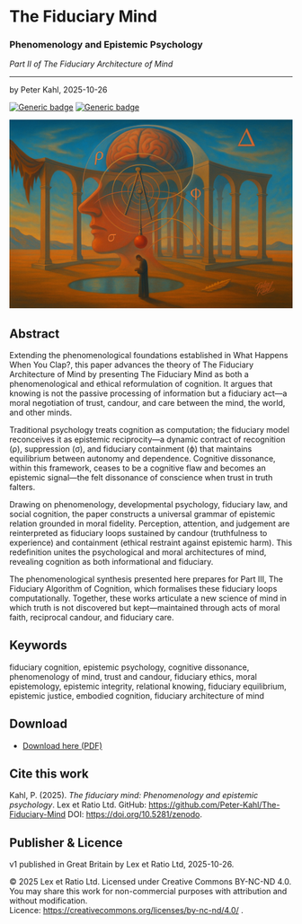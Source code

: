 # The Fiduciary Mind

### Phenomenology and Epistemic Psychology

_Part II of The Fiduciary Architecture of Mind_

---

by Peter Kahl, 2025-10-26

[![Generic badge](https://img.shields.io/badge/DOI-10.5281%2Fzenodo.-blue.svg)](https://doi.org/10.5281/zenodo.) [![Generic badge](https://img.shields.io/badge/ORCID-0009--0003--1616--4843-green.svg)](https://orcid.org/0009-0003-1616-4843)

![A surreal painting showing a human head framed by classical arches, its exposed brain illuminated by a pendulum with a red weight radiating concentric lines. Greek letters ρ, σ, ϕ, and Δ mark the dynamics of recognition, suppression, fiduciary containment, and dissonance—visualising the fiduciary architecture of mind as a living system balancing trust, candour, and moral correction.](https://github.com/Peter-Kahl/The-Fiduciary-Mind/blob/main/fiduciary_mind.jpg?raw=true)

## Abstract

Extending the phenomenological foundations established in What Happens When You Clap?, this paper advances the theory of The Fiduciary Architecture of Mind by presenting The Fiduciary Mind as both a phenomenological and ethical reformulation of cognition.  It argues that knowing is not the passive processing of information but a fiduciary act—a moral negotiation of trust, candour, and care between the mind, the world, and other minds.

Traditional psychology treats cognition as computation; the fiduciary model reconceives it as epistemic reciprocity—a dynamic contract of recognition (ρ), suppression (σ), and fiduciary containment (ϕ) that maintains equilibrium between autonomy and dependence.  Cognitive dissonance, within this framework, ceases to be a cognitive flaw and becomes an epistemic signal—the felt dissonance of conscience when trust in truth falters.

Drawing on phenomenology, developmental psychology, fiduciary law, and social cognition, the paper constructs a universal grammar of epistemic relation grounded in moral fidelity.  Perception, attention, and judgement are reinterpreted as fiduciary loops sustained by candour (truthfulness to experience) and containment (ethical restraint against epistemic harm).  This redefinition unites the psychological and moral architectures of mind, revealing cognition as both informational and fiduciary.

The phenomenological synthesis presented here prepares for Part III, The Fiduciary Algorithm of Cognition, which formalises these fiduciary loops computationally.  Together, these works articulate a new science of mind in which truth is not discovered but kept—maintained through acts of moral faith, reciprocal candour, and fiduciary care.

## Keywords

fiduciary cognition, epistemic psychology, cognitive dissonance, phenomenology of mind, trust and candour, fiduciary ethics, moral epistemology, epistemic integrity, relational knowing, fiduciary equilibrium, epistemic justice, embodied cognition, fiduciary architecture of mind

## Download

- [Download here (PDF)](https://raw.githubusercontent.com/Peter-Kahl/The-Fiduciary-Mind/master/Kahl_P_The_Fiduciary_Mind_2025-10-26.pdf)

## Cite this work

Kahl, P. (2025). _The fiduciary mind: Phenomenology and epistemic psychology_. Lex et Ratio Ltd. GitHub: https://github.com/Peter-Kahl/The-Fiduciary-Mind DOI: https://doi.org/10.5281/zenodo.

## Publisher & Licence

v1 published in Great Britain by Lex et Ratio Ltd, 2025-10-26.

© 2025 Lex et Ratio Ltd. Licensed under Creative Commons BY-NC-ND 4.0.\
You may share this work for non-commercial purposes with attribution and without modification.\
Licence: https://creativecommons.org/licenses/by-nc-nd/4.0/ .